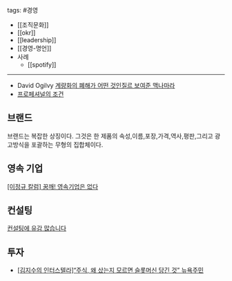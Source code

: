 tags: #경영 

- [[조직문화]]
- [[okr]]
- [[leadership]]
- [[경영-명언]]
- 사례
	- [[spotify]]

---

- David Ogilvy [계량화의 폐해가 어떤 것인질르 보여준 맥나마라](http://mindprogram.co.kr/185 "http://mindprogram.co.kr/185")
- [프로페셔널의 조건](http://jhrogue.blogspot.com/2009/05/blog-post.html?utm_source=feedburner&utm_medium=feed&utm_campaign=Feed%3A+blogspot%2FASpE+%28%3F%3F%3F+vs+%3F%29 "http://jhrogue.blogspot.com/2009/05/blog-post.html?utm_source=feedburner&utm_medium=feed&utm_campaign=Feed%3A+blogspot%2FASpE+%28%3F%3F%3F+vs+%3F%29")


## 브랜드

브랜드는 복잡한 상징이다. 그것은 한 제품의 속성,이름,포장,가격,역사,평판,그리고 광고방식을 포괄하는 무형의 집합체이다.

## 영속 기업
[[이정규 칼럼] 꿈깨! 영속기업은 없다](https://zdnet.co.kr/view/?no=20191220104543)

## 컨설팅
[컨설팅에 유감 많습니다](http://www.infuture.kr/560 "http://www.infuture.kr/560")


## 투자
- [[김지수의 인터스텔라]“주식, 왜 샀는지 모르면 슬롯머신 당긴 것” 뉴욕주민](https://biz.chosun.com/notice/interstellar/2022/01/29/5RM4ZWX3MBH6XJEGTADYAEODQY)

